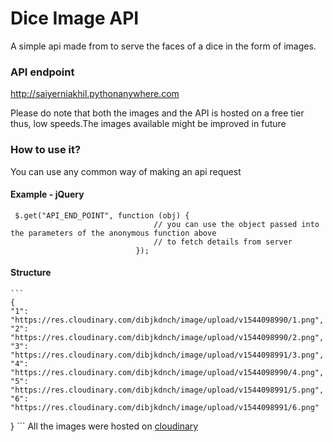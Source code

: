 # Dice Image API
A simple api made from to serve the faces of a dice in the form of images.

### API endpoint
http://saiyerniakhil.pythonanywhere.com

Please do note that both the images and the API is hosted on a free tier thus, low speeds.The images available might be improved in future 

### How to use it?
You can use any common way of making an api request

  #### Example - jQuery
  ```
   $.get("API_END_POINT", function (obj) {
                                  // you can use the object passed into the parameters of the anonymous function above
                                  // to fetch details from server
                              });
  ```
  #### Structure
    ```
    {
    "1": "https://res.cloudinary.com/dibjkdnch/image/upload/v1544098990/1.png",
    "2": "https://res.cloudinary.com/dibjkdnch/image/upload/v1544098990/2.png",
    "3": "https://res.cloudinary.com/dibjkdnch/image/upload/v1544098991/3.png",
    "4": "https://res.cloudinary.com/dibjkdnch/image/upload/v1544098990/4.png",
    "5": "https://res.cloudinary.com/dibjkdnch/image/upload/v1544098991/5.png",
    "6": "https://res.cloudinary.com/dibjkdnch/image/upload/v1544098991/6.png"
  }
    ```
All the images were hosted on [cloudinary](www.cloudinary.com)
